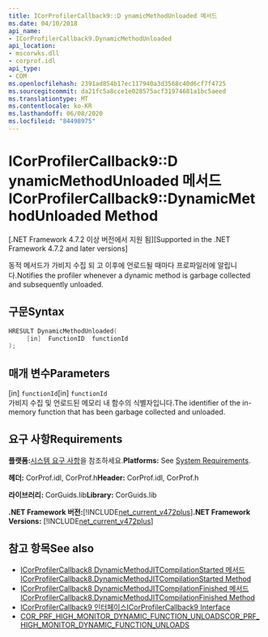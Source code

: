 ```yaml
---
title: ICorProfilerCallback9::D ynamicMethodUnloaded 메서드
ms.date: 04/10/2018
api_name:
- ICorProfilerCallback9.DynamicMethodUnloaded
api_location:
- mscorwks.dll
- corprof.idl
api_type:
- COM
ms.openlocfilehash: 2391ad854b17ec117940a3d3568c40d6cf7f4725
ms.sourcegitcommit: da21fc5a8cce1e028575acf31974681a1bc5aeed
ms.translationtype: MT
ms.contentlocale: ko-KR
ms.lasthandoff: 06/08/2020
ms.locfileid: "84498975"
---
```

# <a name="icorprofilercallback9dynamicmethodunloaded-method"></a><span data-ttu-id="77969-102">ICorProfilerCallback9::D ynamicMethodUnloaded 메서드</span><span class="sxs-lookup"><span data-stu-id="77969-102">ICorProfilerCallback9::DynamicMethodUnloaded Method</span></span>
<span data-ttu-id="77969-103">[.NET Framework 4.7.2 이상 버전에서 지원 됨]</span><span class="sxs-lookup"><span data-stu-id="77969-103">[Supported in the .NET Framework 4.7.2 and later versions]</span></span>  
  
<span data-ttu-id="77969-104">동적 메서드가 가비지 수집 되 고 이후에 언로드될 때마다 프로파일러에 알립니다.</span><span class="sxs-lookup"><span data-stu-id="77969-104">Notifies the profiler whenever a dynamic method is garbage collected and subsequently unloaded.</span></span>  
  
## <a name="syntax"></a><span data-ttu-id="77969-105">구문</span><span class="sxs-lookup"><span data-stu-id="77969-105">Syntax</span></span>  
  
```cpp  
HRESULT DynamicMethodUnloaded(  
     [in]  FunctionID  functionId
);  
```  
  
## <a name="parameters"></a><span data-ttu-id="77969-106">매개 변수</span><span class="sxs-lookup"><span data-stu-id="77969-106">Parameters</span></span>  
<span data-ttu-id="77969-107">[in] `functionId`</span><span class="sxs-lookup"><span data-stu-id="77969-107">[in] `functionId`</span></span>  
<span data-ttu-id="77969-108">가비지 수집 및 언로드된 메모리 내 함수의 식별자입니다.</span><span class="sxs-lookup"><span data-stu-id="77969-108">The identifier of the in-memory function that has been garbage collected and unloaded.</span></span>

## <a name="requirements"></a><span data-ttu-id="77969-109">요구 사항</span><span class="sxs-lookup"><span data-stu-id="77969-109">Requirements</span></span>  
 <span data-ttu-id="77969-110">**플랫폼:**[시스템 요구 사항](../../get-started/system-requirements.md)을 참조하세요.</span><span class="sxs-lookup"><span data-stu-id="77969-110">**Platforms:** See [System Requirements](../../get-started/system-requirements.md).</span></span>  
  
 <span data-ttu-id="77969-111">**헤더:** CorProf.idl, CorProf.h</span><span class="sxs-lookup"><span data-stu-id="77969-111">**Header:** CorProf.idl, CorProf.h</span></span>  
  
 <span data-ttu-id="77969-112">**라이브러리:** CorGuids.lib</span><span class="sxs-lookup"><span data-stu-id="77969-112">**Library:** CorGuids.lib</span></span>  
  
 <span data-ttu-id="77969-113">**.NET Framework 버전:**[!INCLUDE[net_current_v472plus](../../../../includes/net-current-v472plus.md)]</span><span class="sxs-lookup"><span data-stu-id="77969-113">**.NET Framework Versions:** [!INCLUDE[net_current_v472plus](../../../../includes/net-current-v472plus.md)]</span></span>  
  
## <a name="see-also"></a><span data-ttu-id="77969-114">참고 항목</span><span class="sxs-lookup"><span data-stu-id="77969-114">See also</span></span>

- [<span data-ttu-id="77969-115">ICorProfilerCallback8 DynamicMethodJITCompilationStarted 메서드</span><span class="sxs-lookup"><span data-stu-id="77969-115">ICorProfilerCallback8.DynamicMethodJITCompilationStarted Method</span></span>](icorprofilercallback8-dynamicmethodjitcompilationstarted-method.md)
- [<span data-ttu-id="77969-116">ICorProfilerCallback8 DynamicMethodJITCompilationFinished 메서드</span><span class="sxs-lookup"><span data-stu-id="77969-116">ICorProfilerCallback8.DynamicMethodJITCompilationFinished Method</span></span>](icorprofilercallback8-dynamicmethodjitcompilationfinished-method.md)
- [<span data-ttu-id="77969-117">ICorProfilerCallback9 인터페이스</span><span class="sxs-lookup"><span data-stu-id="77969-117">ICorProfilerCallback9 Interface</span></span>](icorprofilercallback9-interface.md)
- [<span data-ttu-id="77969-118">COR_PRF_HIGH_MONITOR_DYNAMIC_FUNCTION_UNLOADS</span><span class="sxs-lookup"><span data-stu-id="77969-118">COR_PRF_HIGH_MONITOR_DYNAMIC_FUNCTION_UNLOADS</span></span>](cor-prf-high-monitor-enumeration.md)

